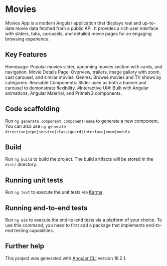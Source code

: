 # Movies

Movies App is a modern Angular application that displays real and up-to-date movie data fetched from a public API. It provides a rich user interface with sliders, tabs, carousels, and detailed movie pages for an engaging browsing experience.


## Key Features

Homepage: Popular movies slider, upcoming movies section with cards, and navigation.
Movie Details Page: Overview, trailers, image gallery with zoom, cast carousel, and similar movies.
Genres: Browse movies and TV shows by categories.
Reusable Components: Slider used as both a banner and carousel to demonstrate flexibility.
#Interactive UI#: Built with Angular animations, Angular Material, and PrimeNG components.

## Code scaffolding

Run `ng generate component component-name` to generate a new component. You can also use `ng generate directive|pipe|service|class|guard|interface|enum|module`.

## Build

Run `ng build` to build the project. The build artifacts will be stored in the `dist/` directory.

## Running unit tests

Run `ng test` to execute the unit tests via [Karma](https://karma-runner.github.io).

## Running end-to-end tests

Run `ng e2e` to execute the end-to-end tests via a platform of your choice. To use this command, you need to first add a package that implements end-to-end testing capabilities.

## Further help

This project was generated with [Angular CLI](https://github.com/angular/angular-cli) version 16.2.1.

